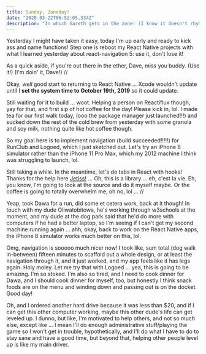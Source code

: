 ```yaml
---
title: Sunday, Zoneday!
date: "2020-03-22T06:52:05.334Z"
description: "In which Gareth gets in the zone! (I know it doesn't rhyme, I'm sorry! :)"
---
```


Yesterday I might have taken it easy, today I'm up early and ready to kick ass and name functions! Step one is reboot my React Native projects with what I learned yesterday about react-navigation 5: use it, don't lose it!

As a quick aside, if you're out there in the ether, Dave, miss you buddy. (Use it!) (I'm doin' it, Dave!) //

Okay, _well_ good start to returning to React Native ... Xcode wouldn't update until I **set the system time to October 19th, 2019** so it could update.

Still waiting for it to build ... woot. Helping a person on Reactiflux though, yay for that, and first sip of hot coffee for the day! Please kick in, lol. I made tea for our first walk today, (ooo the package manager just launched!!!) and sucked down the rest of the cold brew from yesterday with some granola and soy milk, nothing quite like hot coffee though.

So my goal here is to implement navigation (build succeeded!!!!!) for RunClub and Logoed, which I just sketched out. Let's try an iPhone 8 simulator rather than the iPhone 11 Pro Max, which my 2012 machine I think was struggling to launch, lol.

Still taking a while. In the meantime, let's do tabs in React with hooks! Thanks for the help here [Jetiss!](github.com/jetiss/tabs) ... Oh, this is a library ... eh, c'est la vie. Eh, you know, I'm going to look at the source and do it myself maybe. Or the coffee is going to totally overwhelm me, oh no, lol ... //

Yeap, took Dawa for a run, did some et cetera work, back at it though! In touch with my dude Oliwatobitowa, he's working through w3schools at the moment, and my dude at the dog park said that he'd do more with computers if he had a better laptop, so I'm seeing if I can't get my second machine running again ... ahh, okay, back to work on the React Native apps, the iPhone 8 simulator works much better on this, lol.

Omg, navigation is sooooo much nicer now! I took like, sum total (dog walk in-between) fifteen minutes to scaffold out a whole design, or at least the navigation through it, and it just worked, and my app feels like it has legs again. Holy moley. Let me try that with Logoed ... yea, this is going to be amazing. I'm so stoked. I'm also so tired, and I need to cook dinner for Dawa, and I should cook dinner for myself, too, but honestly I think snack foods are on the menu and winding down and passing out is on the docket. Good day!

Oh, and I ordered another hard drive because it was less than \$20, and if I can get this other computer working, maybe this other dude's life can get leveled up. I dunno, but like, I'm motivated to help others, and not so much else, except like ... I mean I'll do enough administrative stuff/playing the game so I won't get in trouble, hypothetically, and I'll do what I have to do to stay sane and have a good time, but beyond that, helping other people level up is like my main driver.
